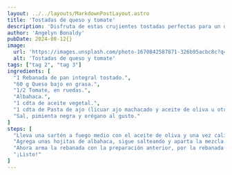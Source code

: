 ```yaml
---
layout: ../../layouts/MarkdownPostLayout.astro
title: 'Tostadas de queso y tomate'
description: 'Disfruta de estas crujientes tostadas perfectas para un desayuno rápido o un aperitivo saludable.'
author: 'Angelyn Bonaldy'
pubDate: 2024-08-12{}
image:
  url: 'https://images.unsplash.com/photo-1670842587871-326b95acbc8c?q=80&w=3387&auto=format&fit=crop&ixlib=rb-4.0.3&ixid=M3wxMjA3fDB8MHxwaG90by1wYWdlfHx8fGVufDB8fHx8fA%3D%3D'
  alt: 'Tostadas de queso y tomate'
tags: ["tag 2", "tag 3"]
ingredients: [
  "1 Rebanada de pan integral tostado.",
  "60 g Queso bajo en grasa.",
  "1/2 Tomate, en ruedas.",
  "Albahaca.",
  "1 cdta de aceite vegetal.",
  "1 cdta de Pasta de ajo (licuar ajo machacado y aceite de oliva u otro aceite vegetal).",
  "Sal, pimienta negra y orégano al gusto."
]
steps: [
  "Lleva una sartén a fuego medio con el aceite de oliva y una vez caliente, adiciona los tomates, sal, pimienta negra y un poco de pasta de ajo. Saltea bien.",
  "Agrega unas hojitas de albahaca, sigue salteando y aparta la mezcla.",
  "Ahora arma la rebanada con la preparación anterior, por la rebanada de pan tostado agregar el queso, el tomate preparado y 1 hojita de albahaca para decorar.",
  "¡Listo!"
]
---
```

